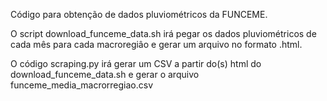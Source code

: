 Código para obtenção de dados pluviométricos da FUNCEME.

O script download_funceme_data.sh irá pegar os dados pluviométricos de cada mês para cada macroregiâo e gerar um arquivo no formato <ANO>.html.

O código scraping.py irá gerar um CSV a partir do(s) html do download_funceme_data.sh e gerar o arquivo funceme_media_macrorregiao.csv
